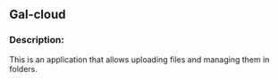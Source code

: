 ## Gal-cloud

### Description:
This is an application that allows uploading files and managing them in folders.
